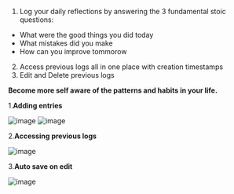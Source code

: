 1. Log your daily reflections by answering the 3 fundamental stoic questions: 
- What were the good things you did today
- What mistakes did you make
- How can you improve tommorow

2. Access previous logs all in one place with creation timestamps 
3. Edit and Delete previous logs

**Become more self aware of the patterns and habits in your life.**

1.**Adding entries**

![image](https://github.com/deev1207/daily-reflections-journal/assets/100467754/26aafccb-6373-437e-aa71-0582aeed6e77) 
![image](https://github.com/deev1207/daily-reflections-journal/assets/100467754/8680de03-6c37-4795-a1d1-907c031fd208)

2.**Accessing previous logs**

![image](https://github.com/deev1207/daily-reflections-journal/assets/100467754/2bc490a2-6f12-4f99-bdfc-7df40ca728d6)

3.**Auto save on edit** 


![image](https://github.com/deev1207/daily-reflections-journal/assets/100467754/5209210d-3de3-4979-b5a9-46549f95ad6e)


